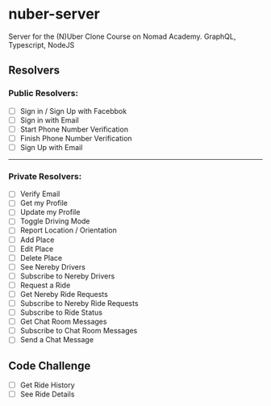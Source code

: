 # nuber-server
Server for the (N)Uber Clone Course on Nomad Academy. GraphQL, Typescript, NodeJS

## Resolvers

### Public Resolvers:

- [ ] Sign in / Sign Up with Facebbok
- [ ] Sign in with Email
- [ ] Start Phone Number Verification
- [ ] Finish Phone Number Verification
- [ ] Sign Up with Email
---

### Private Resolvers:

- [ ] Verify Email
- [ ] Get my Profile
- [ ] Update my Profile
- [ ] Toggle Driving Mode
- [ ] Report Location / Orientation
- [ ] Add Place
- [ ] Edit Place
- [ ] Delete Place
- [ ] See Nereby Drivers
- [ ] Subscribe to Nereby Drivers
- [ ] Request a Ride
- [ ] Get Nereby Ride Requests
- [ ] Subscribe to Nereby Ride Requests
- [ ] Subscribe to Ride Status
- [ ] Get Chat Room Messages
- [ ] Subscribe to Chat Room Messages
- [ ] Send a Chat Message

## Code Challenge

- [ ] Get Ride History
- [ ] See Ride Details
